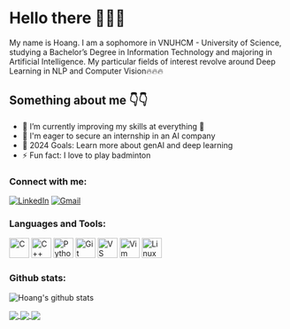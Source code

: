 # Hello there 👋👋👋
My name is Hoang. I am a sophomore in VNUHCM - University of Science, studying a Bachelor’s Degree in Information Technology and majoring in Artificial Intelligence. My particular fields of interest revolve around Deep Learning in NLP and Computer Vision🔥🔥🔥

## Something about me 👇👇
- 🌱 I’m currently improving my skills at everything 🤣
- 👯 I'm eager to secure an internship in an AI company
- 🥅 2024 Goals: Learn more about genAI and deep learning
- ⚡ Fun fact: I love to play badminton

### Connect with me:
[![LinkedIn](https://img.shields.io/badge/linkedin-%230077B5.svg?style=for-the-badge&logo=linkedin&logoColor=white)](https://www.linkedin.com/in/nduyhoang/)
[![Gmail](https://img.shields.io/badge/Gmail-D14836?style=for-the-badge&logo=gmail&logoColor=white)](mailto:duyhoangnguyen198@gmail.com)

### Languages and Tools:

<p align="left">
<a href="https://docs.microsoft.com/en-us/cpp/?view=msvc-170" target="_blank" rel="noreferrer"><img src="https://raw.githubusercontent.com/danielcranney/readme-generator/main/public/icons/skills/c-colored.svg" width="36" height="36" alt="C" /></a>
<a href="https://docs.microsoft.com/en-us/cpp/?view=msvc-170" target="_blank" rel="noreferrer"><img src="https://raw.githubusercontent.com/danielcranney/readme-generator/main/public/icons/skills/cplusplus-colored.svg" width="36" height="36" alt="C++" /></a>
<a href="https://www.python.org/" target="_blank" rel="noreferrer"><img src="https://raw.githubusercontent.com/danielcranney/readme-generator/main/public/icons/skills/python-colored.svg" width="36" height="36" alt="Python" /></a>
<a href="https://git-scm.com/" target="_blank" rel="noreferrer"><img src="https://raw.githubusercontent.com/danielcranney/readme-generator/main/public/icons/skills/git-colored.svg" width="36" height="36" alt="Git" /></a>
<a href="https://code.visualstudio.com/" target="_blank" rel="noreferrer"><img src="https://raw.githubusercontent.com/danielcranney/readme-generator/main/public/icons/skills/visualstudiocode.svg" width="36" height="36" alt="VS Code" /></a>
<a href="https://www.vim.org/" target="_blank" rel="noreferrer"><img src="https://raw.githubusercontent.com/danielcranney/readme-generator/main/public/icons/skills/vim.svg" width="36" height="36" alt="Vim" /></a>
<a href="https://www.linux.org" target="_blank" rel="noreferrer"><img src="https://raw.githubusercontent.com/danielcranney/readme-generator/main/public/icons/skills/linux-colored.svg" width="36" height="36" alt="Linux" /></a>
</p>

### Github stats:
![Hoang's github stats](https://github-readme-stats-git-masterrstaa-rickstaa.vercel.app/api?username=hoangfitus&show_icons=true&theme=tokyonight&hide=stars,prs,issues)

<a href="https://github.com/ntkwan/csc10003-svg-reader">
  <!-- Change the `github-readme-stats.anuraghazra1.vercel.app` to `github-readme-stats.vercel.app`  -->
  <img align="center" src="https://github-readme-stats.anuraghazra1.vercel.app/api/pin/?username=ntkwan&repo=csc10003-svg-reader&theme=cobalt" />
</a>    
<a href="https://github.com/BusCash/Wordle">
  <!-- Change the `github-readme-stats.anuraghazra1.vercel.app` to `github-readme-stats.vercel.app`  -->
  <img align="center" src="https://github-readme-stats.anuraghazra1.vercel.app/api/pin/?username=BusCash&repo=Wordle&theme=onedark" />
</a>

<a href="https://github.com/ntkwan/csc10008-proxy-server">
  <!-- Change the `github-readme-stats.anuraghazra1.vercel.app` to `github-readme-stats.vercel.app`  -->
  <img align="center" src="https://github-readme-stats.anuraghazra1.vercel.app/api/pin/?username=ntkwan&repo=csc10008-proxy-server&theme=gruvbox" />
</a>
